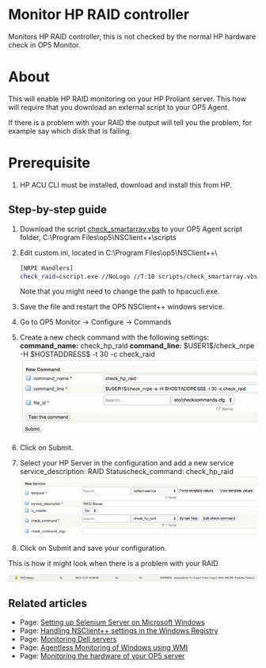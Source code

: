 # Monitor HP RAID controller

Monitors HP RAID controller, this is not checked by the normal HP hardware check in OP5 Monitor.

# About

This will enable HP RAID monitoring on your HP Proliant server. This how will require that you download an external script to your OP5 Agent.

If there is a problem with your RAID the output will tell you the problem, for example say which disk that is failing.

# Prerequisite

1.  HP ACU CLI must be installed, download and install this from HP.

## Step-by-step guide

1.  Download the script [check\_smartarray.vbs](attachments/12189909/12386356.vbs) to your OP5 Agent script folder, C:\\Program Files\\op5\\NSClient++\\scripts
2.  Edit custom.ini, located in C:\\Program Files\\op5\\NSClient++\\

    ``` {.bash data-syntaxhighlighter-params="brush: bash; gutter: false; theme: Confluence" data-theme="Confluence" style="brush: bash; gutter: false; theme: Confluence"}
    [NRPE Handlers]
    check_raid=cscript.exe //NoLogo //T:10 scripts/check_smartarray.vbs --hpacucli "C:\Program Files\Compaq\Hpacucli\Bin\hpacucli.exe"
    ```

    Note that you might need to change the path to hpacucli.exe.

3.  Save the file and restart the OP5 NSClient++ windows service.
4.  Go to OP5 Monitor -\> Configure -\> Commands
5.  Create a new check command with the following settings:
    **command\_name:** check\_hp\_raid
    **command\_line:** \$USER1\$/check\_nrpe -H \$HOSTADDRESS\$ -t 30 -c check\_raid
    ![](attachments/12189909/12386357.png)
6.  Click on Submit.
7.  Select your HP Server in the configuration and add a new service
    service\_description: RAID Statuscheck\_command: check\_hp\_raid
    ![](attachments/12189909/12386358.png)
8.  Click on Submit and save your configuration.

This is how it might look when there is a problem with your RAID

![](attachments/12189909/12386359.png)

## Related articles

-   Page:
    [Setting up Selenium Server on Microsoft Windows](/display/HOWTOs/Setting+up+Selenium+Server+on+Microsoft+Windows)
-   Page:
    [Handling NSClient++ settings in the Windows Registry](../HOWTOs/Handling_NSClient++_settings_in_the_Windows_Registry)
-   Page:
    [Monitoring Dell servers](/display/HOWTOs/Monitoring+Dell+servers)
-   Page:
    [Agentless Monitoring of Windows using WMI](/display/HOWTOs/Agentless+Monitoring+of+Windows+using+WMI)
-   Page:
    [Monitoring the hardware of your OP5 server](/display/HOWTOs/Monitoring+the+hardware+of+your+op5+server)

